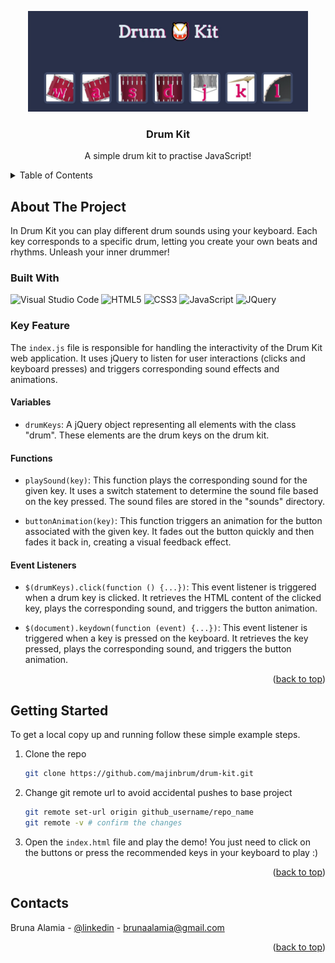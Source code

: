 <!-- PROJECT -->

<a id="readme-top"></a>

<div align="center">
  <img src="images/preview.jpg" alt="Preview" width="448" height="161">

  <h3 align="center">Drum Kit</h3>

  <p align="center">
    A simple drum kit to practise JavaScript!
  </p>
</div>

<!-- TABLE OF CONTENTS -->
<details>
  <summary>Table of Contents</summary>
  <ol>
    <li>
      <a href="#about-the-project">About The Project</a>
      <ul>
        <li><a href="#built-with">Built With</a></li>
        <li><a href="#key-feature">Key Feature</a></li>
      </ul>
    </li>
    <li>
      <a href="#getting-started">Getting Started</a>
    </li>
    <li><a href="#contact">Contacts</a></li>
  </ol>
</details>

<!-- ABOUT THE PROJECT -->

## About The Project

In Drum Kit you can play different drum sounds using your keyboard. Each key corresponds to a specific drum, letting you create your own beats and rhythms. Unleash your inner drummer!

### Built With

<div display="flex">
  <img src="https://img.shields.io/badge/Visual%20Studio%20Code-0078d7.svg?style=flat&logo=visual-studio-code&logoColor=white" alt="Visual Studio Code" />
	<img src="https://img.shields.io/badge/html5-%23E34F26.svg?style=flat&logo=html5&logoColor=white" alt="HTML5" />
	<img src="https://img.shields.io/badge/css3-%231572B6.svg?style=flat&logo=css3&logoColor=white" alt="CSS3" />
 	<img src="https://img.shields.io/badge/javascript-%23323330.svg?style=flat&logo=javascript&logoColor=%23F7DF1E" alt="JavaScript" />
     	<img src="    https://img.shields.io/badge/jQuery-0769AD?style=flat&logo=jquery&logoColor=white" alt="JQuery" />
</div>

### Key Feature

The `index.js` file is responsible for handling the interactivity of the Drum Kit web application. It uses jQuery to listen for user interactions (clicks and keyboard presses) and triggers corresponding sound effects and animations.

#### Variables

- `drumKeys`: A jQuery object representing all elements with the class "drum". These elements are the drum keys on the drum kit.

#### Functions

- `playSound(key)`: This function plays the corresponding sound for the given key. It uses a switch statement to determine the sound file based on the key pressed. The sound files are stored in the "sounds" directory.

- `buttonAnimation(key)`: This function triggers an animation for the button associated with the given key. It fades out the button quickly and then fades it back in, creating a visual feedback effect.

#### Event Listeners

- `$(drumKeys).click(function () {...})`: This event listener is triggered when a drum key is clicked. It retrieves the HTML content of the clicked key, plays the corresponding sound, and triggers the button animation.

- `$(document).keydown(function (event) {...})`: This event listener is triggered when a key is pressed on the keyboard. It retrieves the key pressed, plays the corresponding sound, and triggers the button animation.

<p align="right">(<a href="#readme-top">back to top</a>)</p>

<!-- GETTING STARTED -->

## Getting Started

To get a local copy up and running follow these simple example steps.

1. Clone the repo
   ```sh
   git clone https://github.com/majinbrum/drum-kit.git
   ```
2. Change git remote url to avoid accidental pushes to base project
   ```sh
   git remote set-url origin github_username/repo_name
   git remote -v # confirm the changes
   ```
3. Open the `index.html` file and play the demo! You just need to click on the buttons or press the recommended keys in your keyboard to play :)

<p align="right">(<a href="#readme-top">back to top</a>)</p>

<!-- CONTACTS -->

## Contacts

Bruna Alamia - [@linkedin](https://linkedin.com/in/brunaalamia) - brunaalamia@gmail.com

<p align="right">(<a href="#readme-top">back to top</a>)</p>
